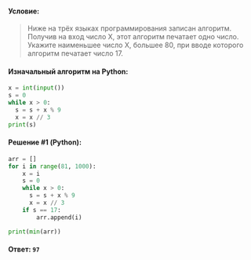 #### Условие:

> Ниже на трёх языках программирования записан алгоритм.
> Получив на вход число X, этот алгоритм печатает одно число. 
> Укажите наименьшее число Х, большее 80, при вводе которого алгоритм печатает число 17. 

#### Изначальный алгоритм на Python:
```python
x = int(input()) 
s = 0 
while x > 0: 
  s = s + x % 9 
  x = x // 3 
print(s)
```

#### Решение #1 (Python):
```python
arr = []
for i in range(81, 1000):
    x = i
    s = 0
    while x > 0:
      s = s + x % 9
      x = x // 3
    if s == 17:
        arr.append(i)

print(min(arr))
```

#### Ответ: `97`
